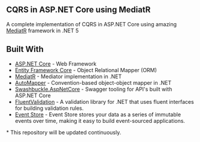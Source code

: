 ## CQRS in ASP.NET Core using MediatR

A complete implementation of CQRS in ASP.NET Core using amazing [MediatR](https://github.com/jbogard/MediatR) framework in .NET 5

## Built With
* [ASP.NET Core](https://docs.microsoft.com/en-us/aspnet/core) - Web Framework
* [Entity Framework Core](https://github.com/aspnet/EntityFrameworkCore) - Object Relational Mapper (ORM)
* [MediatR](https://github.com/jbogard/MediatR) - Mediator implementation in .NET
* [AutoMapper](https://github.com/AutoMapper/AutoMapper) - Convention-based object-object mapper in .NET
* [Swashbuckle.AspNetCore](https://github.com/domaindrivendev/Swashbuckle.AspNetCore) - Swagger tooling for API's built with ASP.NET Core
* [FluentValidation](https://github.com/JeremySkinner/FluentValidation) - A validation library for .NET that uses fluent interfaces for building validation rules.
* [Event Store](https://eventstore.org/) - Event Store stores your data as a series of immutable events over time, making it easy to build event-sourced applications.

\* This repository will be updated continuously.
